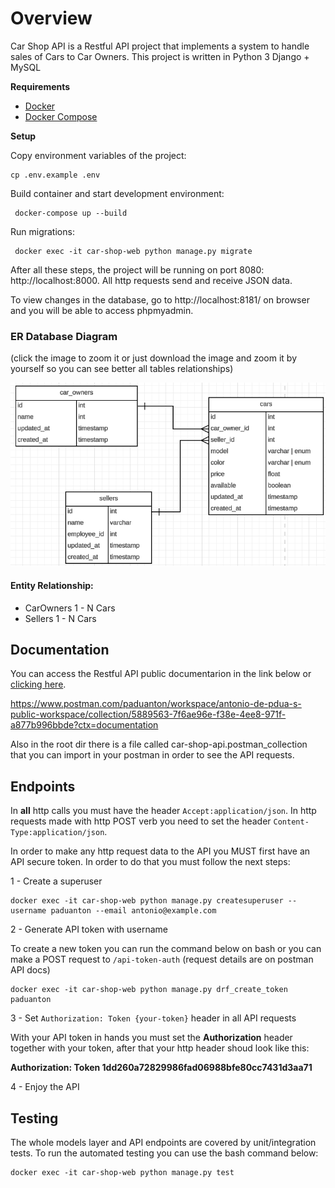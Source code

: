 # Overview

Car Shop API is a Restful API project that implements a system to handle sales of Cars to Car Owners. This project is written in Python 3 Django + MySQL


**Requirements**

* [Docker](https://www.docker.com/get-started)
* [Docker Compose](https://docs.docker.com/compose/install)
  
**Setup**

Copy environment variables of the project:
```
cp .env.example .env
```

Build container and start development environment:
```
 docker-compose up --build
```

Run migrations:
```
 docker exec -it car-shop-web python manage.py migrate
```

After all these steps, the project will be running on port 8080: http://localhost:8000. All http requests send and receive JSON data.

To view changes in the database, go to http://localhost:8181/ on browser and you will be able to access phpmyadmin.

### ER Database Diagram
(click the image to zoom it or just download the image and zoom it by yourself so you can see better all tables relationships)

![](https://raw.githubusercontent.com/paduanton/car-shop-api/v2/docs/ER-diagram.png)


#### Entity Relationship:
- CarOwners 1 - N Cars
- Sellers 1 - N Cars

## Documentation

You can access the Restful API public documentarion in the link below or [clicking here](https://www.postman.com/paduanton/workspace/antonio-de-pdua-s-public-workspace/collection/5889563-7f6ae96e-f38e-4ee8-971f-a877b996bbde?ctx=documentation). 

https://www.postman.com/paduanton/workspace/antonio-de-pdua-s-public-workspace/collection/5889563-7f6ae96e-f38e-4ee8-971f-a877b996bbde?ctx=documentation

Also in the root dir there is a file called car-shop-api.postman_collection that you can import in your postman in order to see the API requests.

## Endpoints

In **all** http calls you must have the header `Accept:application/json`. In http requests made with http POST verb you need to set the header `Content-Type:application/json`.

In order to make any http request data to the API you MUST first have an API secure token. In order to do that you must follow the next steps:

1 - Create a superuser
 ```
docker exec -it car-shop-web python manage.py createsuperuser --username paduanton --email antonio@example.com
```

2 - Generate API token with username

To create a new token you can run the command below on bash or you can make a POST request to `/api-token-auth` (request details are on postman API docs)

```
docker exec -it car-shop-web python manage.py drf_create_token paduanton 
```

3 - Set `Authorization: Token {your-token}` header in all  API requests

With your API token in hands you must set the **Authorization** header together with your token, after that your http header shoud look like this:

**Authorization: Token 1dd260a72829986fad06988bfe80cc7431d3aa71**

4 - Enjoy the API

## Testing

The whole models layer and API endpoints are covered by unit/integration tests. To run the automated testing you can use the bash command below:

```
docker exec -it car-shop-web python manage.py test 
```





